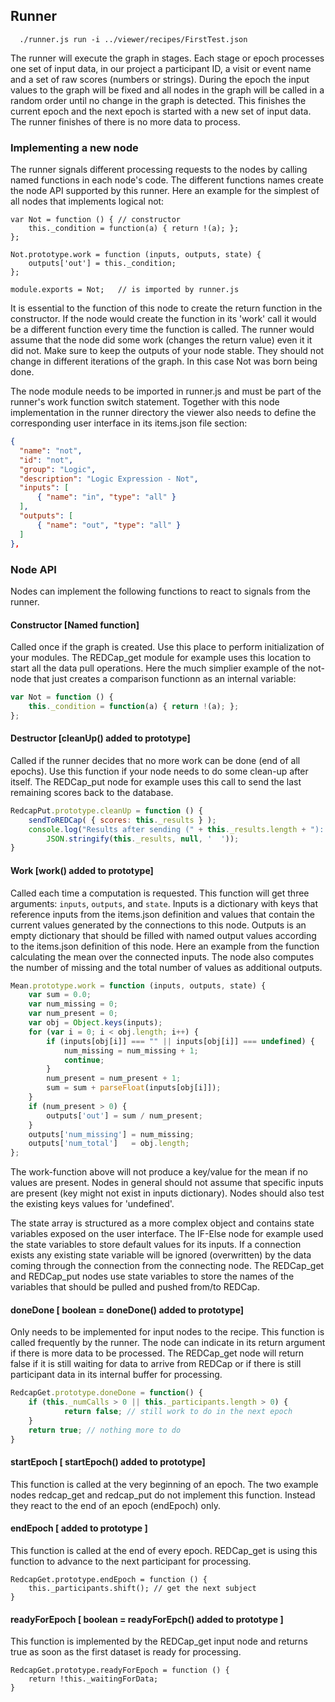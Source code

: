 ## Runner

```
  ./runner.js run -i ../viewer/recipes/FirstTest.json
```

The runner will execute the graph in stages. Each stage or epoch processes one set of input data, in our project a participant ID, a visit or event name and a set of raw scores (numbers or strings). During the epoch the input values to the graph will be fixed and all nodes in the graph will be called in a random order until no change in the graph is detected. This finishes the current epoch and the next epoch is started with a new set of input data. The runner finishes of there is no more data to process.

### Implementing a new node

The runner signals different processing requests to the nodes by calling named functions in each node's code. The different functions names create the node API supported by this runner. Here an example for the simplest of all nodes that implements logical not:
```
var Not = function () { // constructor
    this._condition = function(a) { return !(a); };
};

Not.prototype.work = function (inputs, outputs, state) {
    outputs['out'] = this._condition;
};

module.exports = Not;   // is imported by runner.js
```
It is essential to the function of this node to create the return function in the constructor. If the node would create the function in its 'work' call it would be a different function every time the function is called. The runner would assume that the node did some work (changes the return value) even it it did not. Make sure to keep the outputs of your node stable. They should not change in different iterations of the graph. In this case Not was born being done.

The node module needs to be imported in runner.js and must be part of the runner's work function switch statement. Together with this node implementation in the runner directory the viewer also needs to define the corresponding user interface in its items.json file section:
```JSON
{
  "name": "not",
  "id": "not",
  "group": "Logic",
  "description": "Logic Expression - Not",
  "inputs": [
      { "name": "in", "type": "all" }
  ],
  "outputs": [
      { "name": "out", "type": "all" }
  ]
},
```

### Node API

Nodes can implement the following functions to react to signals from the runner.

#### Constructor [Named function]

Called once if the graph is created. Use this place to perform initialization of your modules. The REDCap_get module for example uses this location to start all the data pull operations. Here the much simplier example of the not-node that just creates a comparison functionn as an internal variable:
```javascript
var Not = function () {
    this._condition = function(a) { return !(a); };
};
```

#### Destructor [cleanUp() added to prototype]

Called if the runner decides that no more work can be done (end of all epochs). Use this function if your node needs to do some clean-up after itself. The REDCap_put node for example uses this call to send the last remaining scores back to the database.
```javascript
RedcapPut.prototype.cleanUp = function () {
    sendToREDCap( { scores: this._results } );
    console.log("Results after sending (" + this._results.length + "): \n" +
		JSON.stringify(this._results, null, '  '));
}
```

#### Work [work() added to prototype]

Called each time a computation is requested. This function will get three arguments: `inputs`, `outputs`, and `state`. Inputs is a dictionary with keys that reference inputs from the items.json definition and values that contain the current values generated by the connections to this node. Outputs is an empty dictionary that should be filled with named output values according to the items.json definition of this node. Here an example from the function calculating the mean over the connected inputs. The node also computes the number of missing and the total number of values as additional outputs.
```javascript
Mean.prototype.work = function (inputs, outputs, state) {
    var sum = 0.0;
    var num_missing = 0;
    var num_present = 0;
    var obj = Object.keys(inputs);
    for (var i = 0; i < obj.length; i++) {
        if (inputs[obj[i]] === "" || inputs[obj[i]] === undefined) {
            num_missing = num_missing + 1;
            continue;
        }
        num_present = num_present + 1;
        sum = sum + parseFloat(inputs[obj[i]]);
    }
    if (num_present > 0) {
        outputs['out'] = sum / num_present;
    }
    outputs['num_missing'] = num_missing;
    outputs['num_total']   = obj.length;
};
```
The work-function above will not produce a key/value for the mean if no values are present. Nodes in general should not assume that specific inputs are present (key might not exist in inputs dictionary). Nodes should also test the existing keys values for 'undefined'.

The state array is structured as a more complex object and contains state variables exposed on the user interface. The IF-Else node for example used the state variables to store default values for its inputs. If a connection exists any existing state variable will be ignored (overwritten) by the data coming through the connection from the connecting node. The REDCap_get and REDCap_put nodes use state variables to store the names of the variables that should be pulled and pushed from/to REDCap.  

#### doneDone [ boolean = doneDone() added to prototype]

Only needs to be implemented for input nodes to the recipe. This function is called frequently by the runner. The node can indicate in its return argument if there is more data to be processed. The REDCap_get node will return false if it is still waiting for data to arrive from REDCap or if there is still participant data in its internal buffer for processing.
```javascript
RedcapGet.prototype.doneDone = function() {
    if (this._numCalls > 0 || this._participants.length > 0) {
            return false; // still work to do in the next epoch
    }
    return true; // nothing more to do		    
}
```

#### startEpoch [ startEpoch() added to prototype]

This function is called at the very beginning of an epoch. The two example nodes redcap_get and redcap_put do not implement this function. Instead they react to the end of an epoch (endEpoch) only.

#### endEpoch [ added to prototype ]

This function is called at the end of every epoch. REDCap_get is using this function to advance to the next participant for processing.

```
RedcapGet.prototype.endEpoch = function () {
    this._participants.shift(); // get the next subject      
}
```

#### readyForEpoch [ boolean = readyForEpch() added to prototype ]

This function is implemented by the REDCap_get input node and returns true as soon as the first dataset is ready for processing.

```
RedcapGet.prototype.readyForEpoch = function () {
    return !this._waitingForData;
}
```

